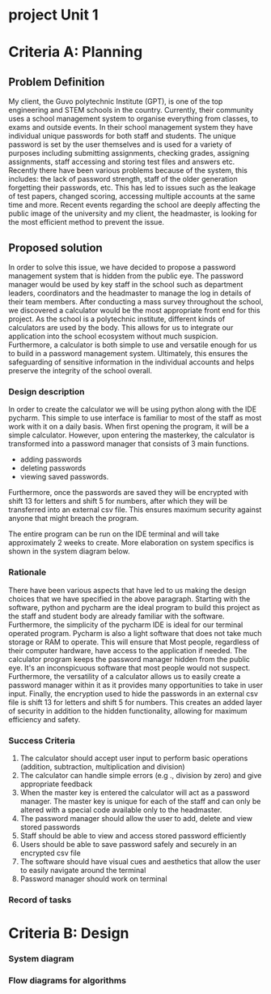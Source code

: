 # project Unit 1 

# Criteria A: Planning 

## Problem Definition 

My client, the Guvo polytechnic Institute (GPT), is one of the top engineering and STEM schools in the country. Currently, their community uses a school management system to organise everything from classes, to exams and outside events. In their school management system they have individual unique passwords for both staff and students. The unique password is set by the user themselves and is used for a variety of purposes including submitting assignments, checking grades, assigning assignments, staff accessing and storing test files and answers etc. Recently there have been various problems because of the system, this includes: the lack of password strength, staff of the older generation forgetting their passwords, etc. This has led to issues such as the leakage of test papers, changed scoring, accessing multiple accounts at the same time and more. Recent events regarding the school are deeply affecting the public image of the university and my client, the headmaster, is looking for the most efficient method to prevent the issue. 

## Proposed solution 

In order to solve this issue, we have decided to propose a password management system that is hidden from the public eye. The password manager would be used by key staff in the school such as department leaders, coordinators and the headmaster to manage the log in details of their team members. After conducting a mass survey throughout the school, we discovered a calculator would be the most appropriate front end for this project. As the school is a polytechnic institute, different kinds of calculators are used by the body. This allows for us to integrate our application into the school ecosystem without much suspicion. Furthermore, a calculator is both simple to use and versatile enough for us to build in a password management system. Ultimately, this ensures the safeguarding of sensitive information in the individual accounts and helps preserve the integrity of the school overall. 

### Design description

In order to create the calculator we will be using python along with the IDE pycharm. This simple to use interface is familiar to most of the staff as most work with it on a daily basis. When first opening the program, it will be a simple calculator. However, upon entering the masterkey, the calculator is transformed into a password manager that consists of 3 main functions.

- adding passwords
- deleting passwords
- viewing saved passwords.

Furthermore, once the passwords are saved they will be encrypted with shift 13 for letters and shift 5 for numbers, after which they will be transferred into an external csv file. This ensures maximum security against anyone that might breach the program. 

The entire program can be run on the IDE terminal and will take approximately 2 weeks to create. More elaboration on system specifics is shown in the system diagram below. 

### Rationale 

There have been various aspects that have led to us making the design choices that we have specified in the above paragraph. Starting with the software, python and pycharm are the ideal program to build this project as the staff and student body are already familiar with the software. Furthermore, the simplicity of the pycharm IDE is ideal for our terminal operated program. Pycharm is also a light software that does not take much storage or RAM to operate. This will ensure that 
Most people, regardless of their computer hardware, have access to the application if needed. The calculator program keeps the password manager hidden from the public eye. It's an inconspicuous software that most people would not suspect. Furthermore, the versatility of a calculator allows us to easily create a password manager within it as it provides many opportunities to take in user input. Finally, the encryption used to hide the passwords in an external csv file is shift 13 for letters and shift 5 for numbers. This creates an added layer of security in addition to the hidden functionality, allowing for maximum efficiency and safety. 

### Success Criteria 

1. The calculator should accept user input to perform basic operations (addition, subtraction, multiplication and division)
3. The calculator can handle simple errors (e.g ., division by zero) and give appropriate feedback
4. When the master key is entered the calculator will act as a password manager. The master key is unique for each of the staff and can only be altered with a special code available only to the headmaster. 
5. The password manager should allow the user to add, delete and view stored passwords 
6. Staff should be able to view and access stored password efficiently
7. Users should be able to save password safely and securely in an encrypted csv file
8. The software should have visual cues and aesthetics that allow the user to easily navigate around the terminal 
9. Password manager should work on terminal


### Record of tasks 

# Criteria B: Design
 
### System diagram 
### Flow diagrams for algorithms 
